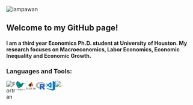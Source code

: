 <p align="left"> <img src="https://komarev.com/ghpvc/?username=onimh&label=Views&color=blue&style=plastic" alt="iampawan" /> </p>

## Welcome to my GitHub page!

#### I am a third year Economics Ph.D. student at University of Houston. My research focuses on Macroeconomics, Labor Economics, Economic Inequality and Economic Growth.

### Languages and Tools:
<img align="left" alt="Fortran" width="26px" 
src="https://fortran-lang.org/assets/img/fortran_logo_256x256.png" />
<img align="left" alt="Latex" width="26px" 
src="https://raw.githubusercontent.com/github/explore/80688e429a7d4ef2fca1e82350fe8e3517d3494d/topics/latex/latex.png" />
<img align="left" alt="MATLAB" width="26px" 
src="https://raw.githubusercontent.com/github/explore/80688e429a7d4ef2fca1e82350fe8e3517d3494d/topics/matlab/matlab.png" />
<img align="left" alt="R" width="26px" 
src="https://raw.githubusercontent.com/github/explore/80688e429a7d4ef2fca1e82350fe8e3517d3494d/topics/r/r.png" />
<img align="left" alt="Visual Studio Code" width="26px" src="https://raw.githubusercontent.com/github/explore/80688e429a7d4ef2fca1e82350fe8e3517d3494d/topics/visual-studio-code/visual-studio-code.png" />
<img src="https://github-readme-stats.vercel.app/api?username=onimh&&show_icons=true&title_color=ffffff&icon_color=bb2acf&text_color=daf7dc&bg_color=151515"/>
